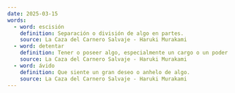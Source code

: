 ```yaml
---
date: 2025-03-15
words:
  - word: escisión
    definition: Separación o división de algo en partes.
    source: La Caza del Carnero Salvaje - Haruki Murakami 
  - word: detentar
    definition: Tener o poseer algo, especialmente un cargo o un poder.
    source: La Caza del Carnero Salvaje - Haruki Murakami 
  - word: ávido
    definition: Que siente un gran deseo o anhelo de algo.
    source: La Caza del Carnero Salvaje - Haruki Murakami 
---
```

